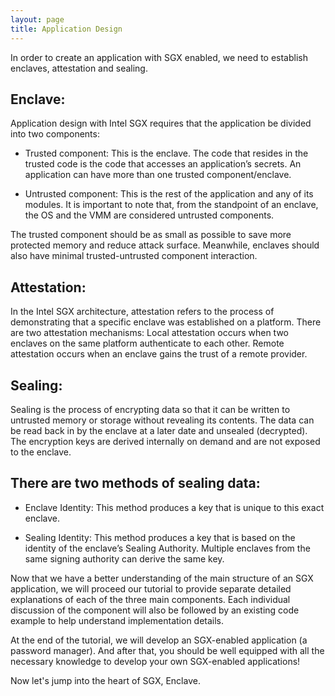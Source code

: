 ```yaml
---
layout: page
title: Application Design
---
```


In order to create an application with SGX enabled, we need to establish enclaves, attestation and sealing.

Enclave:
----

Application design with Intel SGX requires that the application be divided into two components:

- Trusted component: This is the enclave. The code that resides in the trusted code is the code that accesses an application’s secrets. An application can have more than one trusted component/enclave.

- Untrusted component: This is the rest of the application and any of its modules. It is important to note that, from the standpoint of an enclave, the OS and the VMM are considered untrusted components.

The trusted component should be as small as possible to save more protected memory and reduce attack surface. Meanwhile, enclaves should also have minimal trusted-untrusted component interaction.

Attestation:
----

In the Intel SGX architecture, attestation refers to the process of demonstrating that a specific enclave was established on a platform. There are two attestation mechanisms:
Local attestation occurs when two enclaves on the same platform authenticate to each other. Remote attestation occurs when an enclave gains the trust of a remote provider.

Sealing:
----

Sealing is the process of encrypting data so that it can be written to untrusted memory or storage without revealing its contents. The data can be read back in by the enclave at a later date and unsealed (decrypted). The encryption keys are derived internally on demand and are not exposed to the enclave.

There are two methods of sealing data:
----
- Enclave Identity: This method produces a key that is unique to this exact enclave.

- Sealing Identity: This method produces a key that is based on the identity of the enclave’s Sealing Authority. Multiple enclaves from the same signing authority can derive the same key.

Now that we have a better understanding of the main structure of an SGX application, we will proceed our tutorial to provide separate detailed explanations of each of the three main components. Each individual discussion of the component will also be followed by an existing code example to help understand implementation details.

At the end of the tutorial, we will develop an SGX-enabled application (a password manager). And after that, you should be well equipped with all the necessary knowledge to develop your own SGX-enabled applications!

Now let's jump into the heart of SGX, Enclave.